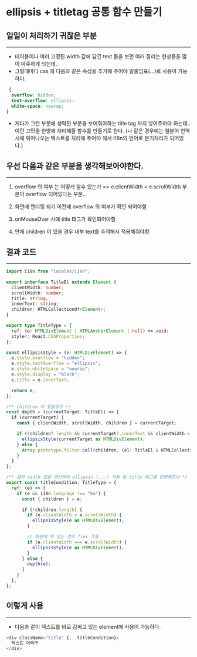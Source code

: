 # ellipsis + titletag 공통 함수 만들기

## 일일이 처리하기 귀찮은 부분

---

- 테이블이나 여러 고정된 width 값에 담긴 text 들을 보면 여러 잘리는 현상들을 많이 마주하게 되는데..
- 그럴때마다 css 에 다음과 같은 속성을 추가해 주어야 말줄임표(...)로 사용이 가능하다.

```css
 {
  overflow: hidden;
  text-overflow: ellipsis;
  white-space: nowrap;
}
```

- 게다가 그런 부분에 생략된 부분을 보여줘야하는 title tag 까지 넣어주어야 하는데.. 이런 고민을 한방에 처리해줄 함수를 만들기로 한다.
  (나 같은 경우에는 일본어 번역시에 튀어나오는 텍스트를 처리해 주어야 해서 i18n의 언어로 분기처리가 되어있다.)

## 우선 다음과 같은 부분을 생각해보아야한다.

---

1. overflow 의 여부 는 어떻게 알수 있는가 => e.clientWidth < e.scrollWidth 부분이 overflow 되어있다는 부분..

2. 화면에 랜더링 되기 이전에 overflow 의 여부가 확인 되어야함

3. onMouseOver 시에 title 태그가 확인되어야함

4. 안에 children 이 있을 경우 내부 text를 추적해서 적용해줘야함

## 결과 코드

---

```ts
import i18n from "locales/i18n";

export interface TitleEl extends Element {
  clientWidth: number;
  scrollWidth: number;
  title: string;
  innerText: string;
  children: HTMLCollectionOf<Element>;
}

export type TitleType = {
  ref: (e: HTMLDivElement | HTMLAnchorElement | null) => void;
  style?: React.CSSProperties;
};

const ellipsisStyle = (e: HTMLDivElement) => {
  e.style.overflow = "hidden";
  e.style.textOverflow = "ellipsis";
  e.style.whiteSpace = "nowrap";
  e.style.display = "block";
  e.title = e.innerText;

  return e;
};

/** children 이 있을경우 */
const depth = (currentTarget: TitleEl) => {
  if (currentTarget) {
    const { clientWidth, scrollWidth, children } = currentTarget;

    if (!children?.length && currentTarget?.innerText && clientWidth < scrollWidth) {
      ellipsisStyle(currentTarget as HTMLDivElement);
    } else {
      Array.prototype.filter.call(children, (el: TitleEl & HTMLCollectionOf<Element>) => depth(el));
    }
  }
};

/** 글자 width 값을 연산하여 ellipsis (...) 적용 및 title 태그를 반영해준다 */
export const titleCondition: TitleType = {
  ref: (e) => {
    if (e && i18n.language !== "ko") {
      const { children } = e;

      if (!children.length) {
        if (e.clientWidth < e.scrollWidth) {
          ellipsisStyle(e as HTMLDivElement);
        }

        // 화면에 딱 맞는 경우 flex 적용
        if (e.clientWidth === e.scrollWidth) {
          ellipsisStyle(e as HTMLDivElement);
        }
      } else {
        depth(e);
      }
    }
  },
};
```

## 이렇게 사용

---

- 다음과 같이 텍스트를 바로 감싸고 있는 element에 사용이 가능하다.

```js
<div className="title" {...titleCondition}>
  텍스트 어쩌구
</div>
```
